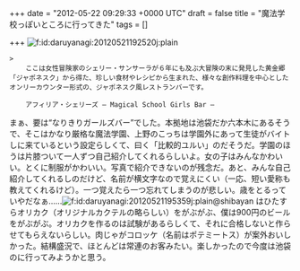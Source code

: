 
+++
date = "2012-05-22 09:29:33 +0000 UTC"
draft = false
title = "魔法学校っぽいところに行ってきた"
tags = []

+++
<img src="http://cdn-ak.f.st-hatena.com/images/fotolife/d/daruyanagi/20120521/20120521192520.jpg" alt="f:id:daruyanagi:20120521192520j:plain" title="f:id:daruyanagi:20120521192520j:plain" class="hatena-fotolife"/>

    >
        ここは女性冒険家のシェリー・サンサーラが６年にも及ぶ大冒険の末に発見した黄金郷「ジャポネスク」から得た、珍しい食材やレシピから生まれた、様々な創作料理を中心としたオンリーカウンター形式の、ジャポネスク風レストランバーです。

        アフィリア・シェリーズ – Magical School Girls Bar –
    
まぁ、要は“なりきりガールズバー”でした。本拠地は池袋だか六本木にあるそうで、そこはかなり厳格な魔法学園、上野のこっちは学園外にあって生徒がバイトしに来ているという設定らしくて、曰く「比較的ユルい」のだそうだ。学園のほうは片膝ついて一人ずつ自己紹介してくれるらしいよ。女の子はみんなかわいい。とくに制服がかわいい。写真で紹介できないのが残念だ。あと、みんな自己紹介してくれるしのだけど、名前が横文字なので覚えにくい（一応、短い愛称も教えてくれるけど）。一つ覚えたら一つ忘れてしまうのが悲しい。歳をとるっていやだなぁ……<img src="http://cdn-ak.f.st-hatena.com/images/fotolife/d/daruyanagi/20120521/20120521195359.jpg" alt="f:id:daruyanagi:20120521195359j:plain" title="f:id:daruyanagi:20120521195359j:plain" class="hatena-fotolife"/>@shibayan はひたすらオリカク（オリジナルカクテルの略らしい）をがぶがぶ、僕は900円のビールをがぶがぶ。オリカクを作るのは試験があるらしくて、それに合格しないと作らせてもらえないらしい。肉じゃがコロッケ（名前はポテミートス）が案外おいしかった。結構盛況で、ほとんどは常連のお客みたい。楽しかったので今度は池袋のに行ってみようかと思う。


